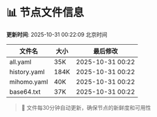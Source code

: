 # 📊 节点文件信息

**更新时间**: 2025-10-31 00:22:09 北京时间

| 文件名 | 大小 | 最后修改 |
|--------|------|----------|
| all.yaml | 35K | 2025-10-31 00:22 |
| history.yaml | 184K | 2025-10-31 00:22 |
| mihomo.yaml | 40K | 2025-10-31 00:22 |
| base64.txt | 37K | 2025-10-31 00:22 |

> 🔄 文件每30分钟自动更新，确保节点的新鲜度和可用性
